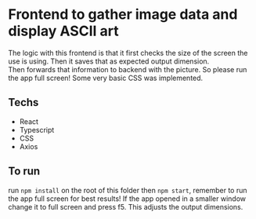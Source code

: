 # Frontend to gather image data and display ASCII art

The logic with this frontend is that it first checks the size of the screen the use is using. Then it saves that as expected output dimension. <br/> Then forwards that information to backend with the picture. So please run the app full screen! Some very basic CSS was implemented.

## Techs 
- React 
- Typescript
- CSS
- Axios

## To run

run `npm install` on the root of this folder then `npm start`, remember to run the app full screen for best results! If the app opened in a smaller window change it to full screen and press f5. This adjusts the output dimensions.
